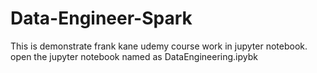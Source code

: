 # Data-Engineer-Spark
This is demonstrate frank kane udemy course work in jupyter notebook.
open the jupyter notebook named as DataEngineering.ipybk
